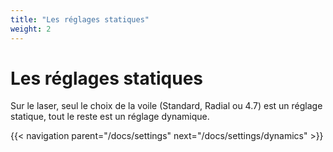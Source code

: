 ```yaml
---
title: "Les réglages statiques"
weight: 2
---
```

# Les réglages statiques
Sur le laser, seul le choix de la voile (Standard, Radial ou 4.7) est un réglage statique, tout le reste est un réglage dynamique.

{{< navigation parent="/docs/settings" next="/docs/settings/dynamics" >}}
